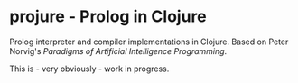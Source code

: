 # projure - Prolog in Clojure

Prolog interpreter and compiler implementations in Clojure.
Based on Peter Norvig's *Paradigms of Artificial Intelligence
Programming*.

This is - very obviously - work in progress.

